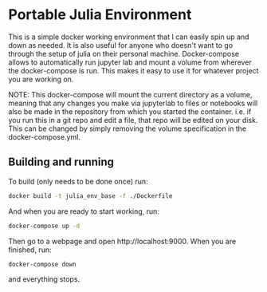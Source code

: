 # Portable Julia Environment

This is a simple docker working environment that I can easily spin up and down as needed. It is also useful for anyone who doesn't want to go through the setup of julia on their personal machine. Docker-compose allows to automatically run jupyter lab and mount a volume from wherever the docker-compose is run. This makes it easy to use it for whatever project you are working on.

NOTE: This docker-compose will mount the current directory as a volume, meaning that any changes you make via jupyterlab to files or notebooks will also be made in the repository from which you started the container. i.e. if you run this in a git repo and edit a file, that repo will be edited on your disk. This can be changed by simply removing the volume specification in the docker-compose.yml. 

## Building and running

To build (only needs to be done once) run:

```bash
docker build -t julia_env_base -f ./Dockerfile
```

And when you are ready to start working, run:

```bash
docker-compose up -d
```

Then go to a webpage and open http://localhost:9000. When you are finished, run:

```bash
docker-compose down
```

and everything stops.
